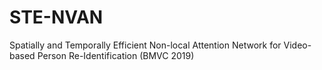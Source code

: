 # STE-NVAN
Spatially and Temporally Efficient Non-local Attention Network for Video-based Person Re-Identification (BMVC 2019)
